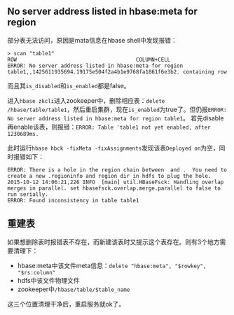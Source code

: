 No server address listed in hbase:meta for region
---
部分表无法访问，原因是mata信息在hbase shell中发现报错：
```
> scan "table1"
ROW                                      COLUMN+CELL
ERROR: No server address listed in hbase:meta for region table1,,1425611935694.19175e504f2a4b1e9768fa1861f6e3b2. containing row
```
而且其`is_disabled`和`is_enabled`都是false。

进入`hbase zkcli`进入zookeeper中，删除相应表：`delete /hbase/table/table1`，然后重启集群，现在`is_enabled`为true了。但仍报`ERROR: No server address listed in hbase:meta for region table1`。
若先disable再enable该表，则报错：`ERROR: Table 'table1 not yet enabled, after 1230689ms.`

此时运行`hbase hbck -fixMeta -fixAssignments`发现该表`Deployed on`为空，同时报错如下：

```
ERROR: There is a hole in the region chain between  and .  You need to create a new .regioninfo and region dir in hdfs to plug the hole.
2015-10-12 14:06:21,226 INFO  [main] util.HBaseFsck: Handling overlap merges in parallel. set hbasefsck.overlap.merge.parallel to false to run serially.
ERROR: Found inconsistency in table table1
```


重建表
----

如果想删除表时报错表不存在，而新建该表时又提示这个表存在。则有3个地方需要清理下：

- hbase:meta中该文件meta信息：`delete "hbase:meta", "$rowkey", "$rs:column"`
- hdfs中该文件物理文件
- zookeeper中`/hbase/table/$table_name`

这三个位置清理干净后，重启服务就ok了。


